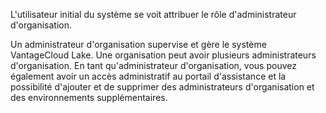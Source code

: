 L'utilisateur initial du système se voit attribuer le rôle d'administrateur d'organisation.

Un administrateur d'organisation supervise et gère le système VantageCloud Lake. Une organisation peut avoir plusieurs administrateurs d'organisation. En tant qu'administrateur d'organisation, vous pouvez également avoir un accès administratif au portail d'assistance et la possibilité d'ajouter et de supprimer des administrateurs d'organisation et des environnements supplémentaires.

